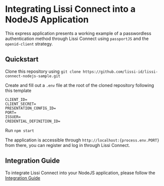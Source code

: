 # Integrating Lissi Connect into a NodeJS Application

This express application presents a working example of a passwordless authentication method through Lissi Connect using `passportJS` and the `openid-client` strategy.

## Quickstart

Clone this repository using `git clone https://github.com/lissi-id/lissi-connect-nodejs-sample.git`

Create and fill out a `.env` file at the root of the cloned repository following this template

    CLIENT_ID=
    CLIENT_SECRET=
    PRESENTATION_CONFIG_ID=
    PORT=
    ISSUER=
    CREDENTIAL_DEFINITION_ID=

Run `npm start`

The application is accessible through `http://localhost:{process.env.PORT}` from there, you can register and log in through Lissi Connect.

## Integration Guide

To integrate Lissi Connect into your NodeJS application, please follow the [Integration Guide](integration-guide.md)
